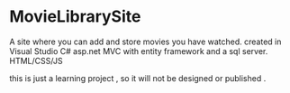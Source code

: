 # MovieLibrarySite
A site where you can add and store movies you have watched.
created in Visual Studio C# asp.net MVC with entity framework and a sql server.
HTML/CSS/JS

this is just a learning project , so it will not be designed or published .
